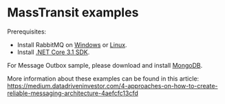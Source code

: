 # MassTransit examples

Prerequisites:

- Install RabbitMQ on [Windows](https://www.rabbitmq.com/install-windows.html) or [Linux](https://www.rabbitmq.com/install-debian.html).
- Install [.NET Core 3.1 SDK](https://dotnet.microsoft.com/download/dotnet-core/3.1).

For Message Outbox sample, please download and install [MongoDB](https://www.mongodb.com/try/download/community).

More information about these examples can be found in this article: https://medium.datadriveninvestor.com/4-approaches-on-how-to-create-reliable-messaging-architecture-4aefcfc13cfd
